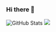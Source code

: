 ### Hi there 👋
<!--

**NishilHoogar/NishilHoogar** is a ✨ _special_ ✨ repository because its `README.md` (this file) appears on your GitHub profile.

Here are some ideas to get you started:

- 🔭 I’m currently working on creating software solutions
- 🌱 I’m currently learning Product Management,Agile Methodologies,
- 👯 I’m looking to collaborate on collaborate/freelance on Websites Research and Content Writing
- 🤔 I’m looking forward to learning about 
- 💬 Ask me about Technology,Products and Life!
- 📫 How to reach me: Linkedin
- 😄 Pronouns: ...
- ⚡ Fun fact: ...
-->
![GitHub Stats](https://github-readme-stats.vercel.app/api?username=NishilHoogar&theme=tokyonight&hide_border=true&include_all_commits=true&count_private=true)
![](https://github-readme-stats.vercel.app/api/top-langs/?username=NishilHoogar&theme=tokyonight&hide_border=true&include_all_commits=true&count_private=true&layout=compact)
<!--
![Flutter](https://img.shields.io/badge/Flutter-%2302569B.svg?style=for-the-badge&logo=Flutter&logoColor=white)
![NodeJS](https://img.shields.io/badge/node.js-6DA55F?style=for-the-badge&logo=node.js&logoColor=white)
![React](https://img.shields.io/badge/react-%2320232a.svg?style=for-the-badge&logo=react&logoColor=%2361DAFB)



![Flask](https://img.shields.io/badge/flask-%23000.svg?style=for-the-badge&logo=flask&logoColor=white)



![Android Studio](https://img.shields.io/badge/Android%20Studio-3DDC84.svg?style=for-the-badge&logo=android-studio&logoColor=white)
-->
